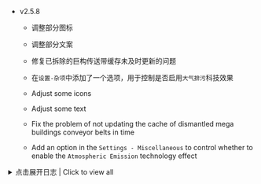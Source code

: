- v2.5.8
  + 调整部分图标
  + 调整部分文案
  + 修复已拆除的巨构传送带缓存未及时更新的问题
  + 在`设置-杂项`中添加了一个选项，用于控制是否启用`大气排污`科技效果

  + Adjust some icons
  + Adjust some text
  + Fix the problem of not updating the cache of dismantled mega buildings conveyor belts in time
  + Add an option in the `Settings - Miscellaneous` to control whether to enable the `Atmospheric Emission` technology effect

<details>
  <summary>点击展开日志 | Click to view all </summary>

- v2.5.7
  + 修复部分图标缺失的问题

  + Fix the problem of missing icons


- v2.5.6
  + 调整部分图标
  + 调整部分文案
  + 下调部分建筑的建造材料需求
  + 调整部分科技树
  + 调整物流塔的仓储上限和充能功率
  + 新增配方：甘油合成

  + Adjust some icons
  + Adjust some text
  + Downgrade the material requirements of some buildings
  + Adjust the some technologies
  + Adjust the storage capacity and charging power of Logistics Station
  + Add recipe: Glycerol Synthesis


- v2.5.5
  + 调整部分图标
  + 调整物品、配方选择界面的排列顺序
  + （更多巨构）调整`星际组装厂火箭`的制造需求
  + 调整大抽水机的制造时间
  + 调整`垂直发射井`的制造需求

  + Adjust some icons
  + Adjust the arrangement order of items and recipes
  + (MoreMegaStructures) Adjust the requirements of `Interstellar Assembly Plant Rocket`
  + Adjust the manufacturing time of the mega pump
  + Adjust the requirements of `Vertical Launching Silo`


- v2.5.4
  + 调整部分文案
  + 调整`矿物处理厂`的制造需求
  + 调整`矿物处理厂`、`人造恒星`、`裂变能源发电站`的制造时间
  + 调整`氦闪约束器`、`尖端机械组件`的图标
  + 添加`行星协调中心`科技

  + Adjust some text
  + Adjust the requirements of `Mineral Processing Plant`
  + Adjust the manufacturing time of `Mineral processor`, `Artificial Star`, `Fusion Power Station`
  + Adjust the icon of `Helium Flash Restrainer`, `Advanced Mechanical Components`
  + Add `Coordination Center` technology


- v2.5.3
  + 调整部分文案
  + 修复部分流体在储液罐中渲染不正确的问题
  + 为部分科技添加解锁奖励物品（高精度加工技术、星际物流系统、人造恒星、戴森球计划系列科技、巨型建筑系列科技、终极目标系列科技）

  + Adjust some text
  + Fix the problem of incorrect rendering of some fluids in tank
  + Add bonus items for some technologies (High Precision Processing Technology, Interstellar Logistics
    Technology, Artificial Star, Dyson Sphere Project series, Mega Building series, Ultimate Goal series)


- v2.5.2
  + 调整 `LDBTool` mod 缓存文件的生成逻辑，大幅提高mod加载速度（约减少50% MOD加载时间）
  + 提高与 `GalacticScale` mod的兼容性
  + `大气采集站`的建造间距与物流塔不再互相影响
  + `矩阵研究站`研究科技时分拣器可输入`通量矩阵`（不需要`信息矩阵`时）、`空间矩阵`（不需要`引力矩阵`时）和`宇宙矩阵粗坯`
    （不需要`宇宙矩阵`时）
  + 优化部分文案
  + 调整终极科技的哈希需求
  + 屏蔽异常提示（仍无法上传至银河系）

  + Adjust `LDBTool` mod cache file generation logic, greatly improve the mod loading performance (about -50% MOD
    loading time)
  + Improve compatibility with `GalacticScale` mod
  + The construction interval of `Atmospheric Collect Station` and the logistics no longer affect each other
  + Research Station can input `Flux Matrix` (when no `Information Matrix` is required), `Space Matrix` (when
    no `Gravity Matrix` is required) and `Universe Matrix roughcast` (when no `Universe Matrix` is required) when
    researching technology
  + Optimize some text
  + Adjust the hash requirement of the ultimate technologies
  + Block abnormal prompts (still cannot be uploaded to the galaxy)


- v2.5.1
  + 修复了`v2.5.0`版本导致的性能问题

  + Fix the performance problem caused by `v2.5.0` version


- v2.5.0 升格凝想 | Elevational Contemplations
  + 添加 `行星协调中心` ：可为星球添加数种增益效果
  + 添加 `DSPMoreRecipes` mod 兼容补丁
  + 修复了大抽水机的介绍不完整的问题
  + 修复了物质分解设施在断电时不会停止工作的问题
  + 修复了机甲自定义界面物品缺失的问题

  + Add `Coordination Center`: Add a variety of bonuses to the planet
  + Compatible with `DSPMoreRecipes` mod
  + Fix the problem that the introduction of Mega pump is incomplete
  + Fix the problem that the Recycling Factory will not stop working when power off
  + Fix the problem that the item is missing in the custom mecha UI


- v2.4.10
  + 修复了火力发电站燃料需求不正确的问题

  + Fix the problem that the fuel demand of the power plant is incorrect


- v2.4.9
  + 添加 `GalacticScale` mod 部分兼容补丁
  + 修复了`v2.4.6`版本导致的建筑工作时耗电量不正确的问题

  + Add compatibility patch for `GalacticScale` mod
  + Fix the problem that the power consumption of working assemblers since `v2.4.6`


- v2.4.8
  + 添加 `Bottleneck` mod 兼容补丁
  + 添加配置文件，允许设置`大气排污`科技是否出现在科技树中
  + 修复了部分文案问题

  + Compatible with `Bottleneck` mod
  + Add config file, allow to set whether Add `Atmospheric Emission` tech in tech tree
  + Fix a typo


- v2.4.7
  + 修复了未安装巨构MOD时的启动红字问题

  + Fix the problem when starting without MoreMegaStructure mod


- v2.4.6
  + 大幅提高了电解水配方的耗电量
  + 完成与巨构MOD的互相兼容，且加入了部分新配方

  + Hugely improved the power consumption when electrolyze water
  + Completed the compatibility with the MoreMegaStructure MOD and added some new recipes


- v2.4.5
  + 添加了MOD冲突提示与加载提示
  + 小幅提高了MOD兼容性

  + Added conflict tips and loading tips
  + Slightly improved compatibility


- v2.4.4
  + 修复文本错误

  + Fix text error


- v2.4.3
  + 修复了`大气采集站`不受`矿物利用`科技影响的Bug
  + 修复了部分情况下可能在物品选择界面无法选择`氮`的问题
  + 调整了`大气采集站`的基础工作速度与建造间隔
  + 调整了火箭的科技需求

  + Fixed the bug that `Atmospheric Collect Station` is not affected by `Mineral Utilization` technology
  + Fixed the bug that `Nitrogen` may not be selected in the item selection UI in some cases
  + Adjusted the base work speed and build interval of `Atmospheric Collecting Station`.
  + Adjusted the technology requirements of the rocket


- v2.4.2
  + 修复了与`BlueprintTweaks` mod的兼容性问题
  + 确定与`TheyComeFromVoid`、`GalacticScale`不兼容且无法修复，在加载上述mod时不会加载本mod

  + Fixed compatibility with `BlueprintTweaks` mod
  + Explicitly incompatible with `TheyComeFromVoid` and `GalacticScale`, will not load this when loading the above mods


- v2.4.1
  + 修复了二氧化碳还原配方需求错误的问题
  + 移除了戈壁星球的硝酸海洋（仅在新存档生效）
  + 修复了大气采集站可输入空间翘曲器的问题

  + Fixed the problem that the carbon dioxide reduction formula requirement was wrong
  + Removed the nitric acid ocean of Gobi planet (only effective in new archives)
  + Fixed the problem that the atmospheric collect station could input the space warper


- v2.4.0 风起天阑更新 | Windy update
  + 为类地星体添加星球大气类型和采集产出
  + 新建筑：大气采集站
  + 新科技：大气排污
  + 调整了部分配方（影响存档）
  + 新增了部分配方
  + 调整了部分物品的介绍文案
  + 调整了部分物品的热值
  + 调整了煤矿的数量和生成逻辑，现在大多数星球不会生成煤矿（仅在新存档生效）
  + 调整火力发电厂逻辑：除燃料棒以外的燃料需要含氧大气层
  + 修复了火力发电厂不正常的转化率

  + Add atmosphere type and output for terrestrial planets
  + New building: Atmosphere Collector
  + Add atmosphere pollution technology
  + Adjust some recipes (affect save)
  + Add some recipes
  + Adjust some item descriptions
  + Adjust some item heat value
  + Adjust the number and generation logic of coal mines. Most planets will not generate coal mines (only effective in
    new saves)
  + Adjust the logic of the power plant: the fuel other than the fuel rod needs the oxygen atmosphere layer
  + Fix the abnormal conversion rate of the power plant


- v2.3.5
  + 修复了旧版本巨型建筑蓝图加载出错的问题
  + 修复了巨型抽水机工作异常的问题

  + Fixed the problem of loading error of old version of Mega Building blueprint
  + Fixed the problem of abnormal operation of Mega Pump


- v2.3.4
  + 修复了巨型建筑加载出错的问题

  + Fixed the problem of loading Mega Buildings


- v2.3.3
  + 修复了新版本模型冲突的问题
  + 修复了合成器物品详情位置不正确的问题
  + 调整了部分科技的介绍文案
  + 调整了物流塔物品选择界面的位置
  + 添加系列物品：开发者日志01~11

  + Fixed the conflict with the new version model
  + Fixed the problem that the synthesis item details position is incorrect
  + Adjusted the introduction of some technologies
  + Adjusted the position of the logistics item selection UI
  + Added a series of items: Developer Log 01~11


- v2.3.2
  + 调整了混凝土的解锁科技

  + Adjusted the unlock technology of concrete


- v2.3.1
  + 修复了巨型建筑工程学不能被研究站研究的问题
  + 修复了载入v2.2.x存档时初始科技未解锁的问题

  + Fixed the problem that the Mega Building Engineering technology cannot be researched by station
  + Fixed the problem that the initial technology is not unlocked when loading the v2.2.x archive


- v2.3.0
  + 修复了复制未建成建筑时偶尔出现的报错
  + 调整了部分科技树

  + Fixed the error that occasionally occurred when copying the uncompleted building
  + Adjust some techs


- v2.2.9
  + 下调了量子芯片的科技需求
  + 调整了蓄电器和能量枢纽的输出功率与蓄电量
  + 调整了大多数星球的硅矿数量（仅在新存档生效）
  + 提高了母星的可燃冰矿物数量（仅在新存档生效）
  + 修复了蓝图中巨型建筑的增产剂效果无法正确复制的问题
  + 修复了选择传送带时显示高亮颜色不正确的问题

  + Adjusted the technology requirements of quantum chips
  + Adjusted the output power and storage capacity of capacitors and energy hubs
  + Adjusted the amount of silicon ore on most planets (only affects new game)
  + Increase the amount of NGH ore on the birth planet (only affects new game)
  + Fixed the problem that the production multiplier effect of the giant building in the blueprint could not be copied
    correctly
  + Fixed the problem that the highlight color was displayed incorrectly when selecting the conveyor belt


- v2.2.8
  + 修改了部分配方的时间和产出(总产出不变)

  + Changed the time and output of some recipes (No change in total output)


- v2.2.7
  + 修复巨型建筑输出原料的传送带速度达不到上限的问题
  + 修复巨型建筑输出的原料增产点数异常的问题

  + Fix the problem that the belt out from Mega Buildings cannot reach the speed limit
  + Fix the problem that the production point of raw materials output from Mega Buildings is abnormal


- v2.2.6
  + 修复巨型建筑在停止工作时接受的产物消失的Bug
  + 修改巨型建筑的原料传送带优先级为优先输出
  + 允许巨型建筑在停止工作时接受/输出物品

  + Fix the bug causes the items received disappears when Mega Buildings stops working
  + Modify the Mega Building's material conveyor belt priority to output first
  + Allow Mega Buildings to receive / output items when they stop working


- v2.2.5
  + 修复巨型建筑输出的原料增产点数消失的Bug

  + Fix a bug that causes the Mega Buildings raw material output point disappear


- v2.2.4
  + 调整了巨型抽水站的耗电与制作类型
  + 调整了氧的热值为900KJ
  + 允许巨型建筑输出原料

  + Adjust the power consumption and production type of the Mega Pump
  + Adjust the heat value of oxygen to 900KJ
  + Allow Mega Buildings to output raw materials


- v2.2.3
  + 添加巨型抽水站
  + 调整部分建筑的手动制造权限
  + 修复了一部分翻译错误

  + Add Mega Pump
  + Adjust some buildings to allow product manually
  + Fix some translation errors


- v2.2.2
  + 修复了巨型建筑与联机MOD的兼容问题
  + 修改了部分与实际不匹配的物品介绍、科技描述
  + 调整了部分科技的需求

  + Fixed the compatibility issues of the giant building with the online mod.
  + Modified some item descriptions and technology descriptions that do not match the actual ones
  + Adjusted the requirements of some technologies


- v2.2.1
  + 修复了图标选择界面不显示详细信息的Bug
  + 修改了部分与实际不匹配的物品介绍、科技描述

  + Fixed the bug that the icon selection interface does not show detailed information
  + Modified some item descriptions and technology descriptions that do not match the actual ones


- v2.2.0
  + `矿物处理厂`的原料需求调整为4`先进机械组件`，6`钛合金`
  + 添加配方：`石矿精炼`、`煤矿精炼`

  + Mineral processor raw material requirements adjusted to 4 advanced mechanical components, 6 titanium alloys
  + New recipe: `Stone refining` and `Coal refining`


- v2.1.9
  + 适配新版本
  + 调整巨型建筑的堆叠限制为30
  + 通量矩阵、空间矩阵和宇宙矩阵粗坯的配方不再可增产

  + Updated to the new version of DSP
  + Adjusted stack size for Mega Buildings to 30
  + Flux Matrix, Space Matrix and Universe matrix roughcast recipes are no longer allowed to be affected by Extra
    Products effect


- v2.1.8
  + 修复了配送运输机相关科技未及时更新的问题
  + 添加新巨型建筑：巨型粒子对撞机

  + Fixed the issue that the technology related to delivery transporters was not updated in time
  + Add Mega Building: Mega Particle Collider


- v2.1.7
  + 修复了有物质分解设施的存档读取时崩溃的问题（特别感谢ckcz提供的帮助）
  + 取消了物质分解设施返回沙土时的显示提示（防止刷屏）

  + Fixed the problem that archives with Recycling Factory could not be read properly (special thanks to ckcz for the
    help)
  + Cancel the display prompt when the Recycling Factory returns to the sand (to prevent screen flashing)


- v2.1.6
  + 修复了有物质分解设施的存档不能正常读取的问题
  + 修改了物质分解设施返回沙土的频率
  + 修改了煤焦油在储液罐内的渲染颜色

  + Fixed the problem that archives with Recycling Factory could not be read properly
  + Modified the frequency of returning sand from working Recycling Factory
  + Modified the rendering color of coal tar in the tank


- v2.1.5
  + 修复了巨型建筑不能正确粘贴配方的问题
  + 修复了巨型建筑的蓝图不能复制配方的问题
  + 修复了在不同星球上的巨型建筑传送带互相干扰的问题（可能需要重新配置巨型建筑传送带后手动存档）
  + 修改了模组保存时的数据格式（可能需要删除原有的.moddsv存档文件）

  + Fixed the problem that the recipes of Mega Buildings cannot be pasted correctly
  + Fixed the problem that the blueprints of Mega Buildings could not copy the recipes
  + Fixed the problem that the conveyor belts connect to Mega Buildings on different planets interfere with each
    other (may need to rebuild the conveyor belts and save game manually)
  + Modified the data format when saving game (may need to delete the original .moddsv file)


- v2.1.4
  + 修复了储液罐液体颜色渲染不正确的问题（特别感谢kremnev8提供的帮助）
  + 修复了传送带颜色不正确的问题（特别感谢kremnev8提供的帮助）
  + 修改了物品在传送带上的显示效果
  + 稳定矩阵和虚空矩阵更名为通量矩阵和空间矩阵

  + Fixed incorrect rendering of reservoir liquid colors (special thanks to kremnev8 for the help)
  + Fixed incorrect color of conveyor belt (special thanks to kremnev8 for the help)
  + Modified the display of items on the conveyor belt
  + Stable Matrix and Void Matrix renamed to Flux Matrix and Space Matrix


- v2.1.3
  + 修复了有机晶体不会出现在物品选择器的问题
  + 为稳定矩阵和虚空矩阵添加发光效果

  + Fixed issue where organic crystals would not appear in the item selector
  + Added glow effects to stable matrix and void matrix


- v2.1.2
  + 为母星添加了少量可燃冰矿（仅影响新存档）
  + 配方调整：
    + 微型粒子对撞机的原料需求调整为10先进机械组件，20钛合金，20超级磁场环，5量子芯片, 时间调整为10s
    + 卡西米尔晶体的原料需求减半并减少了石墨烯的需求
    + 粒子宽带配方的原料需求减半
    + 位面过滤器配方的卡西米尔晶体需求量由2个调整为1个
    + 奇异物质的配方类型由对撞机调整为制造台
    + 奇异物质的原料需求由2卡西米尔晶体、4重氢调整为1卡西米尔晶体、8重氢
    + 奇异物质（高效）的原料需求由1卡西米尔晶体、1超级磁场环调整为1金刚石、4重氢
    + 石油裂化产物调整为3乙烯、2氯苯、1甘油

  + Added a small amount of NGH ore to the birth planet (only affects new game)
  + Recipe adjustment:
    + Miniature Particle Collider raw material requirements adjusted to 10 advanced mechanical components, 20
      titanium alloys, 20 super-magnetic rings, 5 quantum chips, time adjusted to 10s
    + Halved raw material requirements for Casimir crystals and reduced graphene requirements
    + Halved raw material requirements for Particle Broadband recipe
    + The requirement for Casimir crystals in the Plane Filter recipe has been adjusted from 2 to 1.
    + Recipe type of Strange Matter adjusted from Collider to Fabrication Table
    + Adjusted raw material requirement for Strange Matter from 2 Casimir crystals and 4 Deuterium to 1 Casimir
      crystal and 8 Deuterium
    + Raw material requirement for Strange Matter (advanced) adjusted from 1 Casimir crystal and 1 Super Magnetic
      Ring to 1 Diamond and 4 Deuterium
    + Oil Cracking products adjusted to 3 ethylene, 2 chlorobenzene, 1 glycerin


- v2.1.1
  + 修复部分文本错误且翻译缺失的问题
  + 调整了大部分星球的硅石矿含量（仅影响新存档）

  + Fix the problem that some texts are wrong and translations are missing
  + Adjusted silica ore content of most planets (only affects new game)


- v2.1.0
  + 修复物流运输界面部分建筑、物品位置冲突的问题
  + 添加新配方：氯苯水解：氯苯 + 水 -> 苯酚 + 氢氯酸
  + 调整配方：石油裂化现在产出**1**氯苯(而不是**3**)
  + 调整配方：有机液体离心现在产出1**硫酸**(而不是**硝酸**)
  + 特性：戈壁星球添加硝酸海洋；海洋丛林海洋修改为盐水海洋

  + Fixed the problem of conflicting locations of some buildings and items in the Station UI
  + Added new recipe: chlorobenzene hydrolysis: chlorobenzene + water -> phenol + hydrochloric acid
  + Adjusted recipe: oil cracking now produces **1** chlorobenzene (instead of **3**)
  + Adjusted recipe: organic liquid centrifugation now yields 1 **sulfuric acid** (instead of **nitric acid**)
  + Characteristics: Gobi planet added nitric acid ocean; Ocean Jungle modified to salt water ocean

</details>
